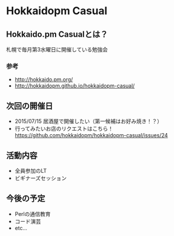 # Hokkaidopm Casual

## Hokkaido.pm Casualとは？

札幌で毎月第3水曜日に開催している勉強会

### 参考
 
 - http://hokkaido.pm.org/
 - http://hokkaidopm.github.io/hokkaidopm-casual/

## 次回の開催日

 - 2015/07/15 居酒屋で開催したい（第一候補はお好み焼き！？）
  - 行ってみたいお店のリクエストはこちら！  
 https://github.com/hokkaidopm/hokkaidopm-casual/issues/24

## 活動内容

 - 全員参加のLT
 - ビギナーズセッション

## 今後の予定

 - Perlの通信教育
 - コード演芸
 - etc...
